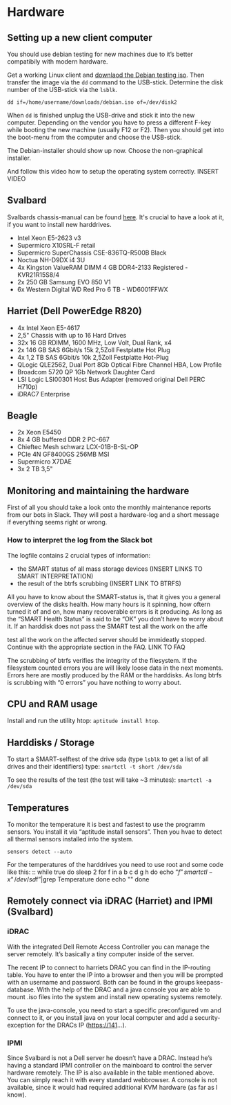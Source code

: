 # Hardware


## Setting up a new client computer


You should use debian testing for new machines due to it’s better compatibily with modern hardware.

Get a working Linux client and [downlaod the Debian testing iso]. Then transfer the image via the `dd` command to the USB-stick. Determine the disk number of the USB-stick via the `lsblk`.

```
dd if=/home/username/downloads/debian.iso of=/dev/disk2
```

When `dd` is finished unplug the USB-drive and stick it into the new computer. Depending on the vendor you have to press a different F-key while booting the new machine (usually F12 or F2). Then you should get into the boot-menu from the computer and choose the USB-stick.

The Debian-installer should show up now. Choose the non-graphical installer.

And follow this video how to setup the operating system correctly. INSERT VIDEO

## Svalbard


Svalbards chassis-manual can be found [here]. It's crucial to have a look at it, if you want to install new harddrives.

-   Intel Xeon E5-2623 v3
-   Supermicro X10SRL-F retail
-   Supermicro SuperChassis CSE-836TQ-R500B Black
-   Noctua NH-D9DX i4 3U
-   4x Kingston ValueRAM DIMM 4 GB DDR4-2133 Registered - KVR21R15S8/4
-   2x 250 GB Samsung EVO 850 V1
-   6x Western Digital WD Red Pro 6 TB - WD6001FFWX

## Harriet (Dell PowerEdge R820)

-   4x Intel Xeon E5-4617
-   2,5" Chassis with up to 16 Hard Drives
-   32x 16 GB RDIMM, 1600 MHz, Low Volt, Dual Rank, x4
-   2x 146 GB SAS 6Gbit/s 15k 2,5Zoll Festplatte Hot Plug
-   4x 1,2 TB SAS 6Gbit/s 10k 2,5Zoll Festplatte Hot-Plug
-   QLogic QLE2562, Dual Port 8Gb Optical Fibre Channel HBA, Low Profile
-   Broadcom 5720 QP 1Gb Network Daughter Card
-   LSI Logic LSI00301 Host Bus Adapter (removed original Dell PERC H710p)
-   iDRAC7 Enterprise

## Beagle

-   2x Xeon E5450
-   8x 4 GB buffered DDR 2 PC-667
-   Chieftec Mesh schwarz LCX-01B-B-SL-OP
-   PCIe 4N GF8400GS 256MB MSI
-   Supermicro X7DAE
-   3x 2 TB 3,5"

## Monitoring and maintaining the hardware

First of all you should take a look onto the monthly maintenance reports from our bots in Slack. They will post a hardware-log and a short message if everything seems right or wrong.

### How to interpret the log from the Slack bot

The logfile contains 2 crucial types of information:

-   the SMART status of all mass storage devices (INSERT LINKS TO SMART INTERPRETATION)
-   the result of the btrfs scrubbing (INSERT LINK TO BTRFS)

All you have to know about the SMART-status is, that it gives you a general overview of the disks health. How many hours is it spinning, how oftern turned it of and on, how many recoverable errors is it producing. As long as the “SMART Health Status” is said to be “OK” you don’t have to worry about it. If an harddisk does not pass the SMART test all the work on the affe

test all the work on the affected server should be immideatly stopped. Continue with the appropriate section in the FAQ. LINK TO FAQ

The scrubbing of btrfs verifies the integrity of the filesystem. If the filesystem counted errors you are will likely loose data in the next moments. Errors here are mostly produced by the RAM or the harddisks. As long btrfs is scrubbing with “0 errors” you have nothing to worry about.

## CPU and RAM usage

Install and run the utility htop: `aptitude install htop`.

## Harddisks / Storage

To start a SMART-selftest of the drive sda (type `lsblk` to get a list of all drives and their identifiers) type: `smartctl -t short /dev/sda`

To see the results of the test (the test will take ~3 minutes): `smartctl -a /dev/sda`

## Temperatures

To monitor the temperature it is best and fastest to use the programm sensors. You install it via “aptitude install sensors”. Then you hvae to detect all thermal sensors installed into the system.

`sensors detect --auto`

For the temperatures of the harddrives you need to use root and some code like this: :: while true do sleep 2 for f in a b c d g h do echo “$f” smartctl -x “/dev/sd$f”|grep Temperature done echo "" done

## Remotely connect via iDRAC (Harriet) and IPMI (Svalbard)

### iDRAC

With the integrated Dell Remote Access Controller you can manage the server remotely. It’s basically a tiny computer inside of the server.

The recent IP to connect to harriets DRAC you can find in the IP-routing table. You have to enter the IP into a browser and then you will be prompted with an username and password. Both can be found in the groups keepass-database. With the help of the DRAC and a java console you are able to mount .iso files into the system and install new operating systems remotely.

To use the java-console, you need to start a specific preconfigured vm and connect to it, or you install java on your local computer and add a security-exception for the DRACs IP (<https://141>…).

### IPMI

Since Svalbard is not a Dell server he doesn’t have a DRAC. Instead he’s having a standard IPMI controller on the mainboard to control the server hardware remotely. The IP is also available in the table mentioned above. You can simply reach it with every standard webbrowser. A console is not available, since it would had required additional KVM hardware (as far as I know).



  [here]: https://github.com/majuss/ecoevolpara/blob/master/source/appendix/pdfs/ChassisSC836.pdf
  [downlaod the Debian testing iso]: http://cdimage.debian.org/cdimage/weekly-builds/amd64/iso-cd/
